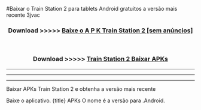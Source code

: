 #Baixar o Train Station 2   para tablets Android gratuitos a versão mais recente 3jvac


<div align="center">
<h3>Download >>>>> <a href="https://pt-web.web.app/?pt= Train Station 2 ">Baixe o A P K Train Station 2  [sem anúncios]</a></h3><br>

<h3>Download >>>>> <a href="https://pt-web.web.app/?pt= Train Station 2 ">Train Station 2  Baixar APKs</a></h3>
</div>

----------------------------------------------------------

----------------------------------------------------------

----------------------------------------------------------

Baixar APKs Train Station 2  e obtenha a versão mais recente

Baixe o aplicativo. {title} APKs O nome é a versão para .Android.


